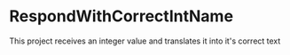 # RespondWithCorrectIntName
This project receives an integer value and translates it into it's correct text
